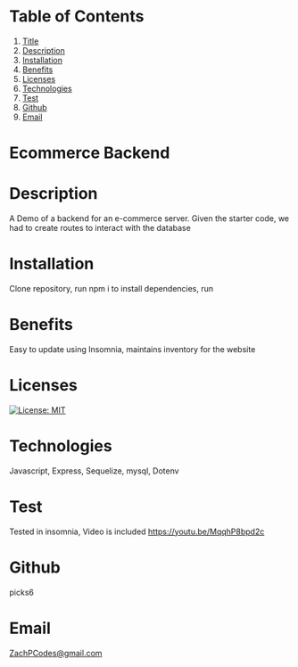 # Table of Contents
  1. [Title](#Title)
  2. [Description](#Description)
  3. [Installation](#Installation)
  4. [Benefits](#Benefits)
  5. [Licenses](#Licenses)
  6. [Technologies](#Technologies)
  7. [Test](#Test)
  8. [Github](#Github)
  9. [Email](#Email)
  
# Ecommerce Backend

# Description
A Demo of a backend for an e-commerce server. Given the starter code, we had to create routes to interact with the database
# Installation
Clone repository, run npm i to install dependencies, run 
# Benefits
Easy to update using Insomnia, maintains inventory for the website
# Licenses
[![License: MIT](https://img.shields.io/badge/License-MIT-yellow.svg)](https://opensource.org/licenses/MIT)
# Technologies
Javascript, Express, Sequelize, mysql, Dotenv

# Test
Tested in insomnia, Video is included 
https://youtu.be/MqqhP8bpd2c
# Github
picks6
# Email
ZachPCodes@gmail.com
